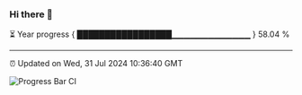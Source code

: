 ### Hi there 👋

⏳ Year progress { █████████████████▁▁▁▁▁▁▁▁▁▁▁▁▁ } 58.04 %

---

⏰ Updated on Wed, 31 Jul 2024 10:36:40 GMT

![Progress Bar CI](https://github.com/IshwaranRudhara/GIT-ACTION/workflows/Progress%20Bar%20CI/badge.svg)
